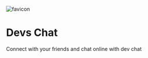 ![favicon](https://github.com/Somesh0001/devs-chat/assets/116994984/f88c2121-b432-44fb-9810-e8027624b5ad)

# Devs Chat 

Connect with your friends and chat online with dev chat 
